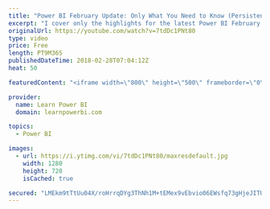 ```yaml
---
title: "Power BI February Update: Only What You Need to Know (Persistent Filters Coming Soon and More...)"
excerpt: "I cover only the highlights for the latest Power BI February Update and I start with the biggest news first! Persistent Filters are coming soon to Power BI. OMG!  FREE Power BI Step-by-Step Tutorial http://www.learnpowerbi.com/bonus 👉 Download Lesson PBIX Files at http://www.learnpowerbi.com/bonus-download"
originalUrl: https://youtube.com/watch?v=7tdDc1PNt80
type: video
price: Free
length: PT9M36S
publishedDateTime: 2018-02-28T07:04:12Z
heat: 50

featuredContent: "<iframe width=\"800\" height=\"500\" frameborder=\"0\" src=\"https://www.youtube.com/embed/7tdDc1PNt80\" allow=\"accelerometer; autoplay; encrypted-media; gyroscope; picture-in-picture\" allowfullscreen></iframe>"

provider:
  name: Learn Power BI
  domain: learnpowerbi.com

topics:
  - Power BI

images:
  - url: https://i.ytimg.com/vi/7tdDc1PNt80/maxresdefault.jpg
    width: 1280
    height: 720
    isCached: true

secured: "LMEkm9tTtUu04X/roHrrqDYg3ThNh1M+tEMex9vEbvio06EWsfq73gHjeJITUQf+26T0k7pDCAZxESIVsflNDKOmzFHBv61mRWc0RlGCOkq8NfKo2TqQ+ZyLyaMpzH/ArAxQeo0bjadVeRX9rvs0aYsg5xCFMawqKb8GYMLfzQnwBi0l5o/RdUQSDDWiCw6HRefPnw8/fycbkFW8njJEWIwTajwc2Pzuu0C8HulNMdJhsbMOW4Tp/CXOzuFj//bOQn6g/VBZLcG9BWegfMdNOdUmiw0NXirEH3AWzbA555HPXEVflOCi2kMYuvbB4TgTZtmwK1sNszNnlevXHOrI9tZtV4uyjmaRYB5+WskurJeYAZ/Lb6vEUGTBxE/EvYWDFdfB5bUAalce/ML/w+5pYadq/20XPX5MrMOJHhMV/0Y=;IsUl/2Pb1cawNf9pMI3Eaw=="
---
```


